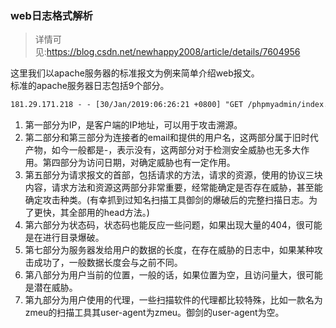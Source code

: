 ### web日志格式解析

>详情可见:https://blog.csdn.net/newhappy2008/article/details/7604956

这里我们以apache服务器的标准报文为例来简单介绍web报文。
<br>标准的apache服务器日志包括9个部分。
```html
181.29.171.218 - - [30/Jan/2019:06:26:21 +0800] "GET /phpmyadmin/index.php?lang=en&pma_username=root&pma_password=webs HTTP/1.1" 200 12042 "-" "Mozilla/5.0 (Windows NT 6.1; Win64; x64) AppleWebKit/537.36 (KHTML, like Gecko) Chrome/71.0.3578.98 Safari/537.36"
```
1. 第一部分为IP，是客户端的IP地址，可以用于攻击溯源。
2. 第二部分和第三部分为连接者的email和提供的用户名，这两部分属于旧时代产物，如今一般都是-，表示没有，这两部分对于检测安全威胁也无多大作用。第四部分为访问日期，对确定威胁也有一定作用。
3. 第五部分为请求报文的首部，包括请求的方法，请求的资源，使用的协议三块内容，请求方法和资源这两部分非常重要，经常能确定是否存在威胁，甚至能确定攻击种类。(有幸抓到过知名扫描工具御剑的爆破后的完整扫描日志。为了更快，其全部用的head方法。)
4. 第六部分为状态码，状态码也能反应一些问题，如果出现大量的404，很可能是在进行目录爆破。
5. 第七部分为服务器发给用户的数据的长度，在存在威胁的日志中，如果某种攻击成功了，一般数据长度会与之前不同。
6. 第八部分为用户当前的位置，一般的话，如果位置为空，且访问量大，很可能是潜在威胁。
7. 第九部分为用户使用的代理，一些扫描软件的代理都比较特殊，比如一款名为zmeu的扫描工具其user-agent为zmeu。御剑的user-agent为空。
